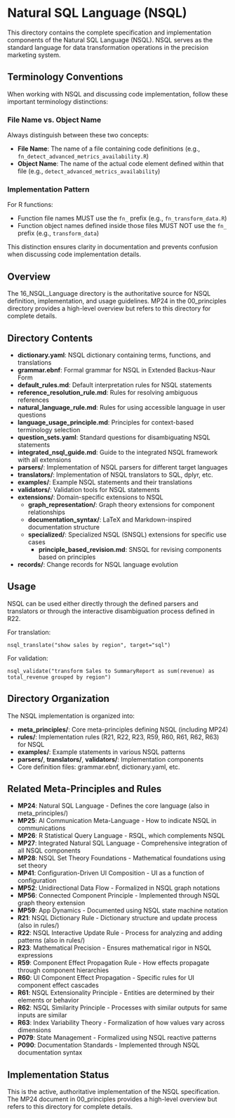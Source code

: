 # Natural SQL Language (NSQL)

This directory contains the complete specification and implementation components of the Natural SQL Language (NSQL). NSQL serves as the standard language for data transformation operations in the precision marketing system.

## Terminology Conventions

When working with NSQL and discussing code implementation, follow these important terminology distinctions:

### File Name vs. Object Name

Always distinguish between these two concepts:

- **File Name**: The name of a file containing code definitions (e.g., `fn_detect_advanced_metrics_availability.R`)
- **Object Name**: The name of the actual code element defined within that file (e.g., `detect_advanced_metrics_availability`)

### Implementation Pattern 

For R functions:
- Function file names MUST use the `fn_` prefix (e.g., `fn_transform_data.R`)
- Function object names defined inside those files MUST NOT use the `fn_` prefix (e.g., `transform_data`)

This distinction ensures clarity in documentation and prevents confusion when discussing code implementation details.

## Overview

The 16_NSQL_Language directory is the authoritative source for NSQL definition, implementation, and usage guidelines. MP24 in the 00_principles directory provides a high-level overview but refers to this directory for complete details.

## Directory Contents

- **dictionary.yaml**: NSQL dictionary containing terms, functions, and translations
- **grammar.ebnf**: Formal grammar for NSQL in Extended Backus-Naur Form
- **default_rules.md**: Default interpretation rules for NSQL statements
- **reference_resolution_rule.md**: Rules for resolving ambiguous references
- **natural_language_rule.md**: Rules for using accessible language in user questions
- **language_usage_principle.md**: Principles for context-based terminology selection
- **question_sets.yaml**: Standard questions for disambiguating NSQL statements
- **integrated_nsql_guide.md**: Guide to the integrated NSQL framework with all extensions
- **parsers/**: Implementation of NSQL parsers for different target languages
- **translators/**: Implementation of NSQL translators to SQL, dplyr, etc.
- **examples/**: Example NSQL statements and their translations
- **validators/**: Validation tools for NSQL statements
- **extensions/**: Domain-specific extensions to NSQL
  - **graph_representation/**: Graph theory extensions for component relationships
  - **documentation_syntax/**: LaTeX and Markdown-inspired documentation structure
  - **specialized/**: Specialized NSQL (SNSQL) extensions for specific use cases
    - **principle_based_revision.md**: SNSQL for revising components based on principles
- **records/**: Change records for NSQL language evolution

## Usage

NSQL can be used either directly through the defined parsers and translators or through the interactive disambiguation process defined in R22.

For translation:
```
nsql_translate("show sales by region", target="sql")
```

For validation:
```
nsql_validate("transform Sales to SummaryReport as sum(revenue) as total_revenue grouped by region")
```

## Directory Organization

The NSQL implementation is organized into:

- **meta_principles/**: Core meta-principles defining NSQL (including MP24)
- **rules/**: Implementation rules (R21, R22, R23, R59, R60, R61, R62, R63) for NSQL
- **examples/**: Example statements in various NSQL patterns
- **parsers/**, **translators/**, **validators/**: Implementation components
- Core definition files: grammar.ebnf, dictionary.yaml, etc.

## Related Meta-Principles and Rules

- **MP24**: Natural SQL Language - Defines the core language (also in meta_principles/)
- **MP25**: AI Communication Meta-Language - How to indicate NSQL in communications
- **MP26**: R Statistical Query Language - RSQL, which complements NSQL
- **MP27**: Integrated Natural SQL Language - Comprehensive integration of all NSQL components
- **MP28**: NSQL Set Theory Foundations - Mathematical foundations using set theory
- **MP41**: Configuration-Driven UI Composition - UI as a function of configuration
- **MP52**: Unidirectional Data Flow - Formalized in NSQL graph notations
- **MP56**: Connected Component Principle - Implemented through NSQL graph theory extension
- **MP59**: App Dynamics - Documented using NSQL state machine notation
- **R21**: NSQL Dictionary Rule - Dictionary structure and update process (also in rules/)
- **R22**: NSQL Interactive Update Rule - Process for analyzing and adding patterns (also in rules/)
- **R23**: Mathematical Precision - Ensures mathematical rigor in NSQL expressions
- **R59**: Component Effect Propagation Rule - How effects propagate through component hierarchies
- **R60**: UI Component Effect Propagation - Specific rules for UI component effect cascades
- **R61**: NSQL Extensionality Principle - Entities are determined by their elements or behavior
- **R62**: NSQL Similarity Principle - Processes with similar outputs for same inputs are similar
- **R63**: Index Variability Theory - Formalization of how values vary across dimensions
- **P079**: State Management - Formalized using NSQL reactive patterns
- **P090**: Documentation Standards - Implemented through NSQL documentation syntax

## Implementation Status

This is the active, authoritative implementation of the NSQL specification. The MP24 document in 00_principles provides a high-level overview but refers to this directory for complete details.